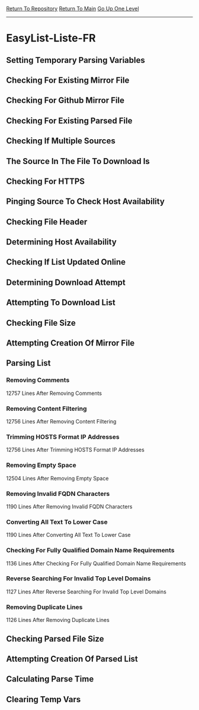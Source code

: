 [Return To Repository](https://github.com/deathbybandaid/piholeparser/)
[Return To Main](https://github.com/deathbybandaid/piholeparser/blob/master/RecentRunLogs/Mainlog.md)
[Go Up One Level](https://github.com/deathbybandaid/piholeparser/blob/master/RecentRunLogs/TopLevelScripts/30-Processing-Blacklists.md)
____________________________________
# EasyList-Liste-FR
## Setting Temporary Parsing Variables
## Checking For Existing Mirror File
## Checking For Github Mirror File
## Checking For Existing Parsed File
## Checking If Multiple Sources
## The Source In The File To Download Is
## Checking For HTTPS
## Pinging Source To Check Host Availability
## Checking File Header
## Determining Host Availability
## Checking If List Updated Online
## Determining Download Attempt
## Attempting To Download List
## Checking File Size
## Attempting Creation Of Mirror File
## Parsing List
### Removing Comments
12757 Lines After Removing Comments
### Removing Content Filtering
12756 Lines After Removing Content Filtering
### Trimming HOSTS Format IP Addresses
12756 Lines After Trimming HOSTS Format IP Addresses
### Removing Empty Space
12504 Lines After Removing Empty Space
### Removing Invalid FQDN Characters
1190 Lines After Removing Invalid FQDN Characters
### Converting All Text To Lower Case
1190 Lines After Converting All Text To Lower Case
### Checking For Fully Qualified Domain Name Requirements
1136 Lines After Checking For Fully Qualified Domain Name Requirements
### Reverse Searching For Invalid Top Level Domains
1127 Lines After Reverse Searching For Invalid Top Level Domains
### Removing Duplicate Lines
1126 Lines After Removing Duplicate Lines
## Checking Parsed File Size
## Attempting Creation Of Parsed List
## Calculating Parse Time
## Clearing Temp Vars
